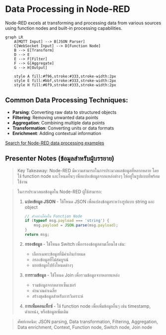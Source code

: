 # Data Processing in Node-RED

Node-RED excels at transforming and processing data from various sources using function nodes and built-in processing capabilities.

```mermaid
graph LR
    A[MQTT Input] --> B[JSON Parser]
    C[WebSocket Input] --> D[Function Node]
    B --> E[Transform]
    D --> E
    E --> F[Filter]
    F --> G[Aggregate]
    G --> H[Output]
    
    style A fill:#f96,stroke:#333,stroke-width:2px
    style E fill:#bbf,stroke:#333,stroke-width:2px
    style H fill:#6f9,stroke:#333,stroke-width:2px
```

## Common Data Processing Techniques:

- **Parsing**: Converting raw data to structured objects
- **Filtering**: Removing unwanted data points
- **Aggregation**: Combining multiple data points
- **Transformation**: Converting units or data formats
- **Enrichment**: Adding contextual information

[Search for Node-RED data processing examples](https://www.google.com/search?q=node-red+data+processing+json+examples&tbm=isch)

## Presenter Notes (ข้อมูลสำหรับผู้บรรยาย)

> Key Takeaway: Node-RED มีความสามารถในการประมวลผลข้อมูลที่หลากหลาย โดยใช้ function node และโหนดอื่นๆ เพื่อแปลงข้อมูลจากแหล่งต่างๆ ให้อยู่ในรูปแบบที่พร้อมใช้งาน

> ในการประมวลผลข้อมูลใน Node-RED ผู้ใช้สามารถ:
>
> 1. **แปลงข้อมูล JSON** - ใช้โหนด JSON เพื่อแปลงข้อมูลระหว่างรูปแบบ string และ object
>    ```javascript
>    // ตัวอย่างโค้ดใน Function Node
>    if (typeof msg.payload === 'string') {
>        msg.payload = JSON.parse(msg.payload);
>    }
>    return msg;
>    ```
>
> 2. **กรองข้อมูล** - ใช้โหนด Switch เพื่อกรองข้อมูลตามเงื่อนไข เช่น:
>    - เลือกเฉพาะข้อมูลที่มีค่าเกินกำหนด
>    - กรองข้อมูลที่ไม่สมบูรณ์
>    - แยกข้อมูลไปยังโหนดต่างๆ
>
> 3. **การรวมข้อมูล** - ใช้โหนด Join เพื่อรวมข้อมูลจากหลายแหล่ง
>    - รวมข้อมูลจากหลายเซ็นเซอร์
>    - คำนวณค่าเฉลี่ย
>    - สร้างชุดข้อมูลสำหรับการวิเคราะห์
>
> 4. **การเพิ่มคอนเท็กซ์** - ใช้ function node เพื่อเพิ่มข้อมูลอื่นๆ เช่น timestamp, ตำแหน่ง, หรือข้อมูลเพิ่มเติม

> ศัพท์เทคนิค: JSON parsing, Data transformation, Filtering, Aggregation, Data enrichment, Context, Function node, Switch node, Join node
